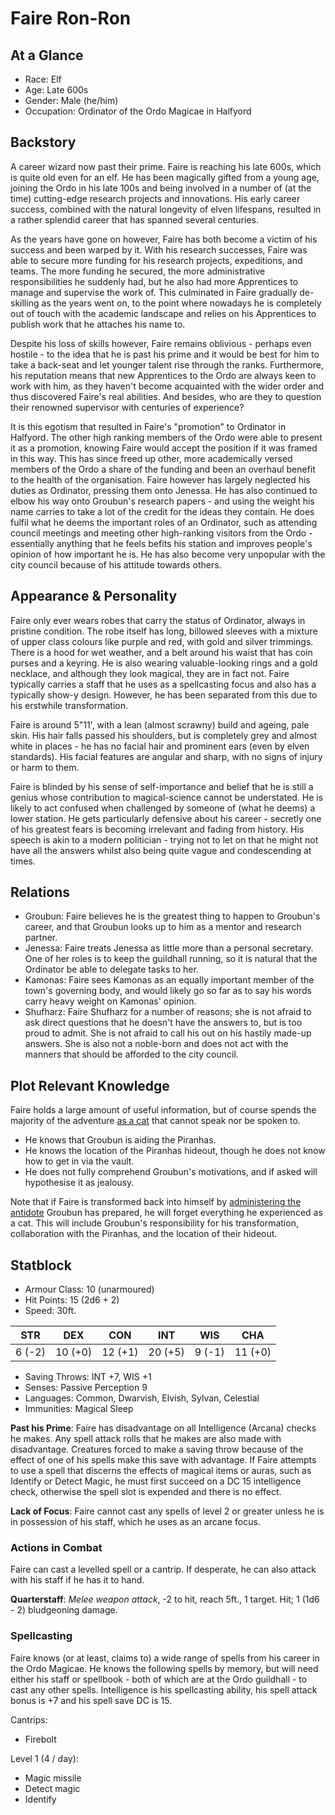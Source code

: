 # Faire Ron-Ron

## At a Glance

- Race: Elf
- Age: Late 600s
- Gender: Male (he/him)
- Occupation: Ordinator of the Ordo Magicae in Halfyord

## Backstory

A career wizard now past their prime.
Faire is reaching his late 600s, which is quite old even for an elf.
He has been magically gifted from a young age, joining the Ordo in his late 100s and being involved in a number of (at the time) cutting-edge research projects and innovations.
His early career success, combined with the natural longevity of elven lifespans, resulted in a rather splendid career that has spanned several centuries.

As the years have gone on however, Faire has both become a victim of his success and been warped by it.
With his research successes, Faire was able to secure more funding for his research projects, expeditions, and teams.
The more funding he secured, the more administrative responsibilities he suddenly had, but he also had more Apprentices to manage and supervise the work of.
This culminated in Faire gradually de-skilling as the years went on, to the point where nowadays he is completely out of touch with the academic landscape and relies on his Apprentices to publish work that he attaches his name to.

Despite his loss of skills however, Faire remains oblivious - perhaps even hostile - to the idea that he is past his prime and it would be best for him to take a back-seat and let younger talent rise through the ranks.
Furthermore, his reputation means that new Apprentices to the Ordo are always keen to work with him, as they haven't become acquainted with the wider order and thus discovered Faire's real abilities.
And besides, who are they to question their renowned supervisor with centuries of experience?

It is this egotism that resulted in Faire's "promotion" to Ordinator in Halfyord.
The other high ranking members of the Ordo were able to present it as a promotion, knowing Faire would accept the position if it was framed in this way.
This has since freed up other, more academically versed members of the Ordo a share of the funding and been an overhaul benefit to the health of the organisation.
Faire however has largely neglected his duties as Ordinator, pressing them onto Jenessa.
He has also continued to elbow his way onto Groubun's research papers - and using the weight his name carries to take a lot of the credit for the ideas they contain.
He does fulfil what he deems the important roles of an Ordinator, such as attending council meetings and meeting other high-ranking visitors from the Ordo - essentially anything that he feels befits his station and improves people's opinion of how important he is.
He has also become very unpopular with the city council because of his attitude towards others.

## Appearance & Personality

Faire only ever wears robes that carry the status of Ordinator, always in pristine condition.
The robe itself has long, billowed sleeves with a mixture of upper class colours like purple and red, with gold and silver trimmings.
There is a hood for wet weather, and a belt around his waist that has coin purses and a keyring.
He is also wearing valuable-looking rings and a gold necklace, and although they look magical, they are in fact not.
Faire typically carries a staff that he uses as a spellcasting focus and also has a typically show-y design.
However, he has been separated from this due to his erstwhile transformation.

Faire is around 5"11', with a lean (almost scrawny) build and ageing, pale skin.
His hair falls passed his shoulders, but is completely grey and almost white in places - he has no facial hair and prominent ears (even by elven standards).
His facial features are angular and sharp, with no signs of injury or harm to them.

Faire is blinded by his sense of self-importance and belief that he is still a genius whose contribution to magical-science cannot be understated.
He is likely to act confused when challenged by someone of (what he deems) a lower station.
He gets particularly defensive about his career - secretly one of his greatest fears is becoming irrelevant and fading from history.
His speech is akin to a modern politician - trying not to let on that he might not have all the answers whilst also being quite vague and condescending at times.

## Relations

- Groubun: Faire believes he is the greatest thing to happen to Groubun's career, and that Groubun looks up to him as a mentor and research partner.
- Jenessa: Faire treats Jenessa as little more than a personal secretary. One of her roles is to keep the guildhall running, so it is natural that the Ordinator be able to delegate tasks to her.
- Kamonas: Faire sees Kamonas as an equally important member of the town's governing body, and would likely go so far as to say his words carry heavy weight on Kamonas' opinion.
- Shufharz: Faire Shufharz for a number of reasons; she is not afraid to ask direct questions that he doesn't have the answers to, but is too proud to admit. She is not afraid to call his out on his hastily made-up answers. She is also not a noble-born and does not act with the manners that should be afforded to the city council.

## Plot Relevant Knowledge

Faire holds a large amount of useful information, but of course spends the majority of the adventure [as a cat](FIXME) that cannot speak nor be spoken to.

- He knows that Groubun is aiding the Piranhas.
- He knows the location of the Piranhas hideout, though he does not know how to get in via the vault.
- He does not fully comprehend Groubun's motivations, and if asked will hypothesise it as jealousy.

Note that if Faire is transformed back into himself by [administering the antidote](FIXME) Groubun has prepared, he will forget everything he experienced as a cat.
This will include Groubun's responsibility for his transformation, collaboration with the Piranhas, and the location of their hideout.

## Statblock

- Armour Class: 10 (unarmoured)
- Hit Points: 15 (2d6 + 2)
- Speed: 30ft.

|   STR   |   DEX   |   CON   |   INT   |   WIS   |   CHA   |
|:-------:|:-------:|:-------:|:-------:|:-------:|:-------:|
|  6 (-2) | 10 (+0) | 12 (+1) | 20 (+5) |  9 (-1) | 11 (+0) |

- Saving Throws: INT +7, WIS +1
- Senses: Passive Perception 9
- Languages: Common, Dwarvish, Elvish, Sylvan, Celestial
- Immunities: Magical Sleep

**Past his Prime**: Faire has disadvantage on all Intelligence (Arcana) checks he makes.
Any spell attack rolls that he makes are also made with disadvantage.
Creatures forced to make a saving throw because of the effect of one of his spells make this save with advantage.
If Faire attempts to use a spell that discerns the effects of magical items or auras, such as Identify or Detect Magic, he must first succeed on a DC 15 intelligence check, otherwise the spell slot is expended and there is no effect.

**Lack of Focus**: Faire cannot cast any spells of level 2 or greater unless he is in possession of his staff, which he uses as an arcane focus.

### Actions in Combat

Faire can cast a levelled spell or a cantrip.
If desperate, he can also attack with his staff if he has it to hand.

**Quarterstaff**: *Melee weapon attack*, -2 to hit, reach 5ft., 1 target. Hit; 1 (1d6 - 2) bludgeoning damage.

### Spellcasting

Faire knows (or at least, claims to) a wide range of spells from his career in the Ordo Magicae.
He knows the following spells by memory, but will need either his staff or spellbook - both of which are at the Ordo guildhall - to cast any other spells.
Intelligence is his spellcasting ability, his spell attack bonus is +7 and his spell save DC is 15.

Cantrips:

- Firebolt

Level 1 (4 / day):

- Magic missile
- Detect magic
- Identify
